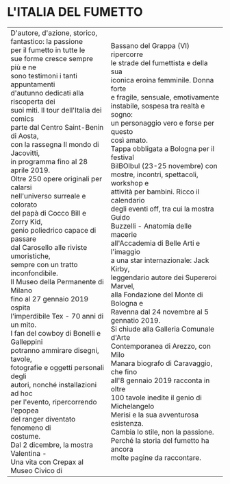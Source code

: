# L'ITALIA DEL FUMETTO

<table border="0">
 <tr>
    <td>
        D'autore, d'azione, storico,<br/>
        fantastico: la passione<br/>
        per il fumetto in tutte le<br/>
        sue forme cresce sempre più e ne<br/>
        sono testimoni i tanti appuntamenti<br/>
        d'autunno dedicati alla riscoperta dei<br/>
        suoi miti. Il tour dell'Italia dei comics<br/>
        parte dal Centro Saint-Benin di Aosta,<br/>
        con la rassegna Il mondo di Jacovitti,<br/>
        in programma fino al 28 aprile 2019.<br/>
        Oltre 250 opere originali per calarsi<br/>
        nell'universo surreale e colorato<br/>
        del papà di Cocco Bill e Zorry Kid,<br/>
        genio poliedrico capace di passare<br/>
        dal Carosello alle riviste umoristiche,<br/>
        sempre con un tratto inconfondibile.<br/>
        Il Museo della Permanente di Milano<br/>
        fino al 27 gennaio 2019 ospita<br/>
        l'imperdibile Tex - 70 anni di un mito.<br/>
        I fan del cowboy di Bonelli e Galleppini<br/>
        potranno ammirare disegni, tavole,<br/>
        fotografie e oggetti personali degli<br/>
        autori, nonché installazioni ad hoc<br/>
        per l'evento, ripercorrendo l'epopea<br/>
        del ranger diventato fenomeno di<br/>
        costume.<br/>
        Dal 2 dicembre, la mostra Valentina -<br/>
        Una vita con Crepax al Museo Civico di<br/>
    </td>
    <td>
        Bassano del Grappa (VI) ripercorre<br/>
        le strade del fumettista e della sua<br/>
        iconica eroina femminile. Donna forte<br/>
        e fragile, sensuale, emotivamente<br/>
        instabile, sospesa tra realtà e sogno:<br/>
        un personaggio vero e forse per questo<br/>
        così amato.<br/>
        Tappa obbligata a Bologna per il festival<br/>
        BilBOlbul (23-25 novembre) con<br/>
        mostre, incontri, spettacoli, workshop e<br/>
        attività per bambini. Ricco il calendario<br/>
        degli eventi off, tra cui la mostra Guido<br/>
        Buzzelli - Anatomia delle macerie<br/>
        all'Accademia di Belle Arti e l'imaggio<br/>
        a una star internazionale: Jack Kirby,<br/>
        leggendario autore dei Supereroi Marvel,<br/>
        alla Fondazione del Monte di Bologna e<br/>
        Ravenna dal 24 novembre al 5 gennatio 2019.<br/>
        Si chiude alla Galleria Comunale d'Arte<br/>
        Contemporanea di Arezzo, con Milo<br/>
        Manara biografo di Caravaggio, che fino<br/>
        all'8 gennaio 2019 racconta in oltre<br/>
        100 tavole inedite il genio di Michelangelo<br/>
        Merisi e la sua avventurosa esistenza.<br/>
        Cambia lo stile, non la passione.<br/>
        Perché la storia del fumetto ha ancora<br/>
        molte pagine da raccontare.<br/>
    </td>
 </tr>
</table>